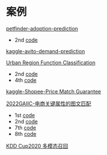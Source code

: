 # 案例

[petfinder-adoption-prediction](https://www.kaggle.com/c/petfinder-adoption-prediction)
- 2nd [code](https://www.kaggle.com/wuyhbb/final-small)

[kaggle-avito-demand-prediction](https://www.kaggle.com/c/avito-demand-prediction)

[Urban Region Function Classification](http://www.ikcest.org/bigdata2019/?lang=zh#ranking-list)
- 2nd [code](https://github.com/zhuqunxi/Urban-Region-Function-Classification)
- 4th [code](https://github.com/destiny19960207/URFC-top4)

[kaggle-Shopee-Price Match Guarantee](https://www.kaggle.com/c/shopee-product-matching)

[2022GAIIC-电商关键属性的图文匹配](https://www.heywhale.com/home/competition/620b34c41f3cf500170bd6ca)
- 1st [code](https://github.com/zlaom/2022_GAIIC_Task1_1st)
- 2nd [code](https://github.com/CarnoZhao/GAIIC-Track1)
- 7th [code](https://github.com/yinguoqing123/gaiic2022-1)
- 8th [code](https://github.com/ZhongYupei/GAIIC2022_track1_rank8)

[KDD Cup2020 多模态召回](https://tianchi.aliyun.com/competition/entrance/231786/introduction)
